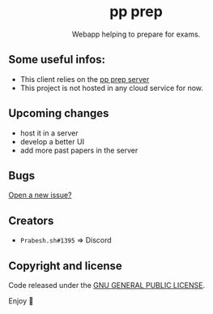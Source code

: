 <p align="center">

  <h1 align="center">pp prep</h1>

  <p align="center">
    Webapp helping to prepare for exams.
    </p>
</p>

## Some useful infos:

- This client relies on the [pp prep server](https://github.com/Prabesh-Shrestha/pp-prep-server) 
- This project is not hosted in any cloud service for now. 



## Upcoming changes  
- host it in a server 
- develop a better UI
- add more past papers in the server


## Bugs 

[Open a new issue?](https://github.com/Prabesh-Shrestha/pp-prep-client/issues/new)

## Creators


- `Prabesh.sh#1395` => Discord
## Copyright and license

Code released under the [GNU GENERAL PUBLIC LICENSE](https://github.com/Prabesh-Shrestha/pp-prep-client/blob/master/LICENSE).

Enjoy :metal:
